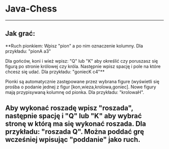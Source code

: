# Java-Chess

---------------------------------
Jak grać:
------------------------------------------------------------------
**Ruch pionkiem: Wpisz "pion" a po nim oznaczenie kolumny. Dla przykładu: "pionA a3"

Dla gońców, koni i wież wpisz: "Q" lub "K" aby określić czy poruszasz się figurą po stronie królowej czy króla.
Następnie wpisz spację i pole na które chcesz się udać. Dla przykładu: "goniecK c4"**

Pionki są automatycznie zastępowane przez wybrana figure (wyświetli się prośba o podanie jednej z figur [kon,wieza,krolowa,goniec].
Nowe figury mają przypisywaną kolumnę od pionka. Dla przykładu: "krolowaH".

Aby wykonać roszadę wpisz "roszada", następnie spację i "Q" lub "K" aby wybrać stronę w którą ma się wykonać roszada. Dla przykładu: "roszada Q".
Można poddać grę wcześniej wpisując "poddanie" jako ruch.
------------------------------------------------------------------
